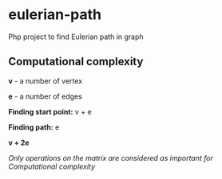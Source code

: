 # eulerian-path
Php project to find Eulerian path in graph

Computational complexity
------------------------
**v** - a number of vertex

**e** - a number of edges

**Finding start point:** v + e

**Finding path:** e

**v + 2e**

*Only operations on the matrix are considered as important for Computational complexity*
